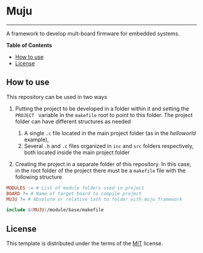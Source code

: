 # Muju

-----

A framework to develop mult-board firmware for embedded systems.

**Table of Contents**

- [How to use](#How-to-use)
- [License](#license)

## How to use

This repository can be used in two ways

1. Putting the project to be developed in a folder within it and setting the `PROJECT ` variable in the `makefile` root to point to this folder. The project folder can have different structures as needed

     1. A single `.c` file located in the main project folder (as in the *helloworld* example),
     2. Several `.h` and `.c` files organized in `inc` and `src` folders respectively, both located inside the main project folder

2. Creating the project in a separate folder of this repository. In this case, in the root folder of the project there must be a `makefile` file with the following structure

```makefile
MODULES := # List of module folders used in project
BOARD ?= # Name of target board to compile project
MUJU ?= # Absolute or relative tath to folder with muju framework

include $(MUJU)/module/base/makefile
```

## License

This template is distributed under the terms of the [MIT](https://spdx.org/licenses/MIT.html) license.
